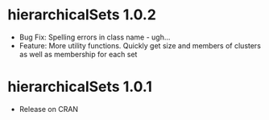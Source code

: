 # hierarchicalSets 1.0.2

* Bug Fix: Spelling errors in class name - ugh...
* Feature: More utility functions. Quickly get size and members of clusters as 
well as membership for each set

# hierarchicalSets 1.0.1

* Release on CRAN

